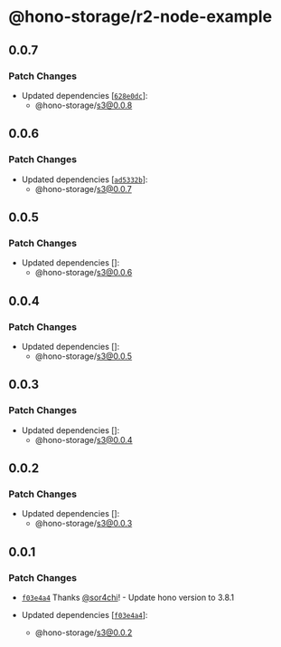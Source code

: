 # @hono-storage/r2-node-example

## 0.0.7

### Patch Changes

- Updated dependencies [[`628e0dc`](https://github.com/sor4chi/hono-storage/commit/628e0dcd6b48953db1d212e317c1d470499780e3)]:
  - @hono-storage/s3@0.0.8

## 0.0.6

### Patch Changes

- Updated dependencies [[`ad5332b`](https://github.com/sor4chi/hono-storage/commit/ad5332b6689ad1baeba70406d732d81623779e97)]:
  - @hono-storage/s3@0.0.7

## 0.0.5

### Patch Changes

- Updated dependencies []:
  - @hono-storage/s3@0.0.6

## 0.0.4

### Patch Changes

- Updated dependencies []:
  - @hono-storage/s3@0.0.5

## 0.0.3

### Patch Changes

- Updated dependencies []:
  - @hono-storage/s3@0.0.4

## 0.0.2

### Patch Changes

- Updated dependencies []:
  - @hono-storage/s3@0.0.3

## 0.0.1

### Patch Changes

- [`f03e4a4`](https://github.com/sor4chi/hono-storage/commit/f03e4a41d705fa8883cef1dce85784825ea05eae) Thanks [@sor4chi](https://github.com/sor4chi)! - Update hono version to 3.8.1

- Updated dependencies [[`f03e4a4`](https://github.com/sor4chi/hono-storage/commit/f03e4a41d705fa8883cef1dce85784825ea05eae)]:
  - @hono-storage/s3@0.0.2
